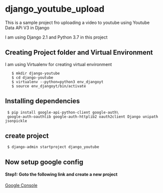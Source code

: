 # django_youtube_upload

 This is a sample project fro uploading a video to youtube using Youtube Data APi V3 in Django

 I am using Django 2.1 and Python 3.7 in this project

 ## Creating Project folder and Virtual Environment
 I am using Virtualenv for creating virtual environment
```
   $ mkdir django-youtube
   $ cd django-youtube
   $ virtualenv --python=python3 env_djangoyt
   $ source env_djangoyt/bin/activate
```
## Installing dependencies
```
 $ pip install google-api-python-client google-auth\
 google-auth-oauthlib google-auth-httplib2 oauth2client Django unipath jsonpickle
```
## create project
```
 $ django-admin startproject django_youtube
```
## Now setup google config

#### Step1: Goto the following link and create a new project 
[Google Console](https://console.developers.google.com/apis/library/youtube.googleapis.com)

